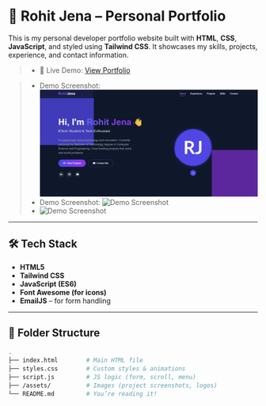 # 💼 Rohit Jena – Personal Portfolio

This is my personal developer portfolio website built with **HTML**, **CSS**, **JavaScript**, and styled using **Tailwind CSS**. It showcases my skills, projects, experience, and contact information.

> - 🚀 Live Demo: [View Portfolio](https://ro08hi11t23portfolio.netlify.app/)

> - Demo Screenshot: ![Demo Screenshot](./assests/image.png?raw=true "Demo Screenshot")
> - Demo Screenshot: ![Demo Screenshot](./assests/Screenshot2025-05-13134430.png?raw=true "Demo Screenshot")
> - ![](./assests/Screenshot2025-05-13134430.png?raw=true "Demo Screenshot")
----

## 🛠️ Tech Stack

- **HTML5**
- **Tailwind CSS**
- **JavaScript (ES6)**
- **Font Awesome (for icons)**
- **EmailJS** – for form handling

---

## 📂 Folder Structure

```bash
.
├── index.html        # Main HTML file
├── styles.css        # Custom styles & animations
├── script.js         # JS logic (form, scroll, menu)
├── /assets/          # Images (project screenshots, logos)
└── README.md         # You’re reading it!

